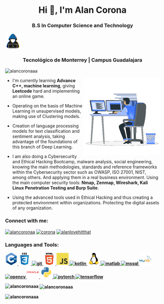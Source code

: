 <h1 align="center">Hi 👋, I'm Alan Corona</h1>
<h3 align="center">B.S In Computer Science and Technology</h3>
<picture><img src ="https://github.com/0xAbdulKhalid/0xAbdulKhalid/raw/main/assets/mdImages/about_me.gif"width = 50px></picture>
<h3 align="center">Tecnológico de Monterrey | Campus Guadalajara</h3>
<p align="left"> 
 <img src="https://komarev.com/ghpvc/?username=alancoronaaa&label=Profile%20views&color=b40e40&style=flat-square" alt="alancoronaaa" /> </p>
<picture> <img align="right" src="https://github.com/0xAbdulKhalid/0xAbdulKhalid/raw/main/assets/mdImages/Right_Side.gif" width = 250px></picture>

- I'm currently learning **Advance C++, machine learning**, giving **Leetcode** hard and implementing an online game.
- Operating on the basis of Machine Learning in unsupervised models, making use of Clustering models.
- Creation of language processing models for text classification and sentiment analysis, taking advantage of the foundations of this branch of Deep Learning.

-  I am also doing a Cybersecurity and Ethical Hacking Bootcamp, malware analysis, social engineering, knowing the main methodologies, standards and reference frameworks within the Cybersecurity sector such as OWASP, ISO 27001, NIST, among others. And applying them in a real business environment. Using the main computer security tools: **Nmap, Zenmap, Wireshark, Kali Linux Penetration Testing and Burp Suite**.
- Using the advanced tools used in Ethical Hacking and thus creating a protected environment within organizations. Protecting the digital assets of any organization.

<h3 align="left">Connect with me:</h3>
<p align="left">
<a href="https://linkedin.com/in/alancoronaa" target="blank"><img align="center" src="https://raw.githubusercontent.com/rahuldkjain/github-profile-readme-generator/master/src/images/icons/Social/linked-in-alt.svg" alt="alancoronaa" height="30" width="40" /></a>
<a href="https://stackoverflow.com/users/corona" target="blank"><img align="center" src="https://raw.githubusercontent.com/rahuldkjain/github-profile-readme-generator/master/src/images/icons/Social/stack-overflow.svg" alt="corona" height="30" width="40" /></a>
<a href="https://instagram.com/alanlovehitthat" target="blank"><img align="center" src="https://raw.githubusercontent.com/rahuldkjain/github-profile-readme-generator/master/src/images/icons/Social/instagram.svg" alt="alanlovehitthat" height="30" width="40" /></a>
</p>

<b><h3 align="left">Languages and Tools:</h3>
<p align="left"> <a href="https://www.w3schools.com/cpp/" target="_blank" rel="noreferrer"> <img src="https://raw.githubusercontent.com/devicons/devicon/master/icons/cplusplus/cplusplus-original.svg" alt="cplusplus" width="40" height="40"/> </a> <a href="https://www.w3schools.com/css/" target="_blank" rel="noreferrer"> <img src="https://raw.githubusercontent.com/devicons/devicon/master/icons/css3/css3-original-wordmark.svg" alt="css3" width="40" height="40"/> </a> <a href="https://git-scm.com/" target="_blank" rel="noreferrer"> <img src="https://www.vectorlogo.zone/logos/git-scm/git-scm-icon.svg" alt="git" width="40" height="40"/> </a> <a href="https://www.w3.org/html/" target="_blank" rel="noreferrer"> <img src="https://raw.githubusercontent.com/devicons/devicon/master/icons/html5/html5-original-wordmark.svg" alt="html5" width="40" height="40"/> </a> <a href="https://developer.mozilla.org/en-US/docs/Web/JavaScript" target="_blank" rel="noreferrer"> <img src="https://raw.githubusercontent.com/devicons/devicon/master/icons/javascript/javascript-original.svg" alt="javascript" width="40" height="40"/> </a> <a href="https://kotlinlang.org" target="_blank" rel="noreferrer"> <img src="https://www.vectorlogo.zone/logos/kotlinlang/kotlinlang-icon.svg" alt="kotlin" width="40" height="40"/> </a> <a href="https://www.linux.org/" target="_blank" rel="noreferrer"> <img src="https://raw.githubusercontent.com/devicons/devicon/master/icons/linux/linux-original.svg" alt="linux" width="40" height="40"/> </a> <a href="https://www.mathworks.com/" target="_blank" rel="noreferrer"> <img src="https://upload.wikimedia.org/wikipedia/commons/2/21/Matlab_Logo.png" alt="matlab" width="40" height="40"/> </a> <a href="https://www.microsoft.com/en-us/sql-server" target="_blank" rel="noreferrer"> <img src="https://www.svgrepo.com/show/303229/microsoft-sql-server-logo.svg" alt="mssql" width="40" height="40"/> </a> <a href="https://www.mysql.com/" target="_blank" rel="noreferrer"> <img src="https://raw.githubusercontent.com/devicons/devicon/master/icons/mysql/mysql-original-wordmark.svg" alt="mysql" width="40" height="40"/> </a> <a href="https://opencv.org/" target="_blank" rel="noreferrer"> <img src="https://www.vectorlogo.zone/logos/opencv/opencv-icon.svg" alt="opencv" width="40" height="40"/> </a> <a href="https://www.oracle.com/" target="_blank" rel="noreferrer"> <img src="https://raw.githubusercontent.com/devicons/devicon/master/icons/oracle/oracle-original.svg" alt="oracle" width="40" height="40"/> </a> <a href="https://www.python.org" target="_blank" rel="noreferrer"> <img src="https://raw.githubusercontent.com/devicons/devicon/master/icons/python/python-original.svg" alt="python" width="40" height="40"/> </a> <a href="https://pytorch.org/" target="_blank" rel="noreferrer"> <img src="https://www.vectorlogo.zone/logos/pytorch/pytorch-icon.svg" alt="pytorch" width="40" height="40"/> </a> <a href="https://www.tensorflow.org" target="_blank" rel="noreferrer"> <img src="https://www.vectorlogo.zone/logos/tensorflow/tensorflow-icon.svg" alt="tensorflow" width="40" height="40"/> </a> </p>

<p><img align="left" src="https://github-readme-stats.vercel.app/api/top-langs?username=alancoronaaa&show_icons=true&locale=en&layout=compact" alt="alancoronaaa" /></p>

<p>&nbsp;<img align="center" src="https://github-readme-stats.vercel.app/api?username=alancoronaaa&show_icons=true&locale=en" alt="alancoronaaa" /></p>

<p><img align="center" src="https://github-readme-streak-stats.herokuapp.com/?user=alancoronaaa&theme=default" alt="alancoronaaa" /></p>

